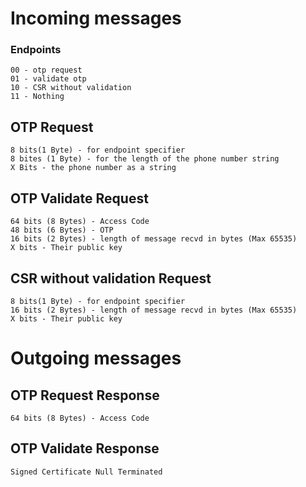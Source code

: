 # Incoming messages
### Endpoints
    00 - otp request
    01 - validate otp
    10 - CSR without validation
    11 - Nothing

## OTP Request
    8 bits(1 Byte) - for endpoint specifier
    8 bites (1 Byte) - for the length of the phone number string
    X Bits - the phone number as a string

## OTP Validate Request
    64 bits (8 Bytes) - Access Code
    48 bits (6 Bytes) - OTP
    16 bits (2 Bytes) - length of message recvd in bytes (Max 65535)
    X bits - Their public key

## CSR without validation Request
    8 bits(1 Byte) - for endpoint specifier
    16 bits (2 Bytes) - length of message recvd in bytes (Max 65535)
    X bits - Their public key

# Outgoing messages
## OTP Request Response
    64 bits (8 Bytes) - Access Code

## OTP Validate Response
    Signed Certificate Null Terminated

